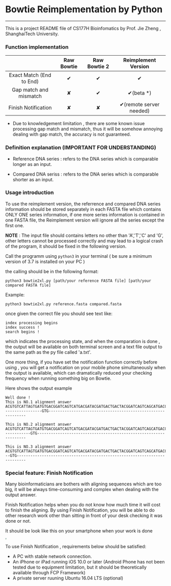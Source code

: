# Bowtie Reimplementation by Python 

------

This is a project README file of CS177H Bioinfomatics by Prof. Jie Zheng , ShanghaiTech University.

### Function implementation

|                          | Raw Bowtie | Raw Bowtie 2 |   Reimplement Version   |
| :----------------------: | :--------: | :----------: | :---------------------: |
| Exact Match (End to End) |     ✔      |      ✔       |            ✔            |
|  Gap match and mismatch  |     ✘      |      ✔       |        ✔(beta *)        |
|   Finish Notification    |     ✘      |      ✘       | ✔(remote server needed) |

* Due to knowledgement limitation , there are some known issue processing gap match and mismatch, thus it will be somehow annoying dealing with gap match, the accuracy is not guaranteed.

### Definition explanation (IMPORTANT FOR UNDERSTANDING)

- Reference DNA series : refers to the DNA series which is comparable longer as an input.

- Compared DNA seriss : refers to the DNA series which is comparable shorter as an input.

  

### Usage introduction

To use the reimplement version, the referrence  and compared DNA series information should be stored separately in each FASTA file which contains ONLY ONE series information, if one more series information is contained in one FASTA file, the Reimplement version will ignore  all the series except the first one.

**NOTE** : The input file should contains letters no other than 'A','T','C' and 'G', other letters cannot be processed correctly and may lead to a logical crash of the program, it should be fixed in the following version.

Call the programm using `python3` in your terminal ( be sure a minimum version of 3.7 is installed on your PC )

the calling should be in the following format:

`python3 bowtie2xl.py [path/your reference FASTA file] [path/your compared FASTA file]`

Example:

`python3 bowtie2xl.py reference.fasta compared.fasta`

once given the correct file you should see text like:

```
index processing begins
index success !
search begins !
```

which indicates the processing state, and when the comparation is done , the output will be available on both terminal screen and a text file output to the same path as the py file called 'a.txt'. 

One more thing, if you have set the notification function correctly before using , you will get a notification on your mobile phone simultaneously when the output is available, which can dramatically reduced your checking frequency when running something big on Bowtie.

Here shows the output example

```
Well done !
This is NO.1 alignment answer
ACGTGTCATTAGTGATGTGACGGATCAGTCATGACGATACGATGACTGACTACGGATCAGTCAGCATGACGATAGCAGA
----------------GTG------------------------------------------------------------

This is NO.2 alignment answer
ACGTGTCATTAGTGATGTGACGGATCAGTCATGACGATACGATGACTGACTACGGATCAGTCAGCATGACGATAGCAGA
-----------GTG-----------------------------------------------------------------

This is NO.3 alignment answer
ACGTGTCATTAGTGATGTGACGGATCAGTCATGACGATACGATGACTGACTACGGATCAGTCAGCATGACGATAGCAGA
--GTG--------------------------------------------------------------------------
```



### Special feature: Finish Notification

Many bioinformaticians are bothers with aligning sequences which are too big, it will be always time-consuming and complex when dealing with the output answer.

Finish Notification helps when you do not know how much time it will cost to finish the aligning. By using Finish Notification, you will be able to do other research work other than sitting in front of your desk checking it was done or not.

It should be look like this on your smartphone when your work is done

<img src="/Users/tsingyeeso/Downloads/:9j:4AAQSkZJRgABAQAASABIAAD:4QCwRXhpZgAATU0AKgAAAAgABAEaAAUAAAABAAAAPgEbAAUAAAABAAAARgEoAAMAAAABAAIA.JPEG" style="zoom:25%" />

To use Finish Notification , requirements below should be satisfied:

- A PC with stable network connection.
- An iPhone or iPad running iOS 10.0 or later  (Android Phone has not been tested due to equipment limitation, but it should be theoretically available through FCP Framework)
- A private server ruuning Ubuntu 16.04 LTS  (optional)

